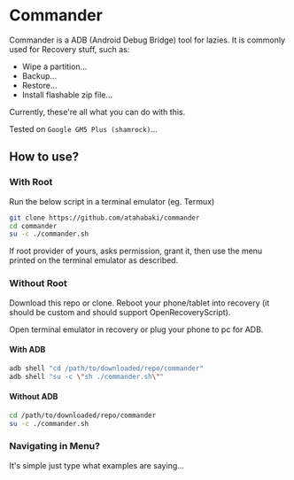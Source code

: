# Commander

Commander is a ADB (Android Debug Bridge) tool for lazies. It is
commonly used for Recovery stuff, such as:

* Wipe a partition...
* Backup...
* Restore...
* Install flashable zip file...

Currently, these're all what you can do with this.

Tested on `Google GM5 Plus (shamrock)`...

## How to use?

### With Root

Run the below script in a terminal emulator (eg. Termux)

```bash
git clone https://github.com/atahabaki/commander
cd commander
su -c ./commander.sh
```

If root provider of yours, asks permission, grant it, then use the menu printed on the terminal emulator as described.

### Without Root

Download this repo or clone. Reboot your phone/tablet into recovery (it should be custom and should support OpenRecoveryScript).

Open terminal emulator in recovery or plug your phone to pc for ADB.

#### With ADB

```bash
adb shell "cd /path/to/downloaded/repo/commander"
adb shell "su -c \"sh ./commander.sh\""
```

#### Without ADB

```bash
cd /path/to/downloaded/repo/commander
su -c ./commander.sh
```

### Navigating in Menu?

It's simple just type what examples are saying...
